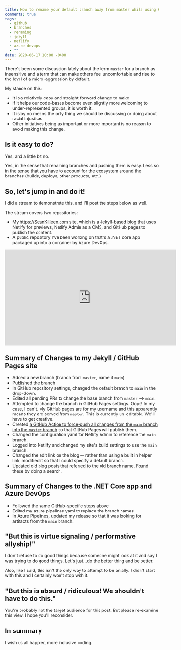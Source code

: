 ```yaml
---
title: How to rename your default branch away from master while using GitHub pages
comments: true
tags:
  - github
  - branches
  - renaming
  - jekyll
  - netlify
  - azure devops
  - ""
date: 2020-06-17 10:00 -0400
---
```

There's been some discussion lately about the term `master` for a branch as insensitive and a term that can make others feel uncomfortable and rise to the level of a micro-aggression by default. 

My stance on this:

* It is a relatively easy and straight-forward change to make
* If it helps our code-bases become even slightly more welcoming to under-represented groups, it is worth it.
* It is by no means the only thing we should be discussing or doing about racial injustice.
* Other initiatives being as important or more important is no reason to avoid making this change.

## Is it easy to do?

Yes, and a little bit no. 

Yes, in the sense that renaming branches and pushing them is easy. Less so in the sense that you have to account for the ecosystem around the branches (builds, deploys, other products, etc.) 

## So, let's jump in and do it! 

I did a stream to demonstrate this, and I'll post the steps below as well. 

The stream covers two repositories:

* My <https://SeanKilleen.com> site, which is a Jekyll-based blog that uses Netlify for previews, Netlify Admin as a CMS, and GitHub pages to publish the content.
* A public repository I've been working on that's a .NET core app packaged up into a container by Azure DevOps. 

<iframe width="560" height="315" src="https://www.youtube.com/embed/WlLpZt5Is2Y" frameborder="0" allow="accelerometer; autoplay; encrypted-media; gyroscope; picture-in-picture" allowfullscreen></iframe>

## Summary of Changes to my Jekyll / GitHub Pages site

* Added a new branch (branch from `master`, name it `main`)
* Published the branch
* In GitHub repository settings, changed the default branch to `main` in the drop-down.
* Edited all pending PRs to change the base branch from `master` --> `main`.
* Attempted to change the branch in GitHub Pages settings. Oops! In my case, I can't. My GitHub pages are for my username and this apparently means they are served from `master`. This is currently un-editable. We'll have to get creative.
* Created [a GitHub Action to force-push all changes from the `main` branch into the `master` branch](https://github.com/SeanKilleen/seankilleen.github.io/blob/main/.github/workflows/push-main-to-master-for-github-pages.yml) so that GitHub Pages will publish them.
* Changed the configuration yaml for Netlify Admin to reference the `main` branch.
* Logged into Netlify and changed my site's build settings to use the `main` branch.
* Changed the edit link on the blog -- rather than using a built in helper link, modified it so that I could specify a default branch.
* Updated old blog posts that referred to the old branch name. Found these by doing a search.

## Summary of Changes to the .NET Core app and Azure DevOps

* Followed the same GitHub-specific steps above
* Edited my azure pipelines yaml to replace the branch names
* In Azure Pipelines, updated my release so that it was looking for artifacts from the `main` branch.

## "But this is virtue signaling / performative allyship!" 

I don't refuse to do good things because someone might look at it and say I was trying to do good things. Let's just...do the better thing and be better.

Also, like I said, this isn't the only way to attempt to be an ally. I didn't start with this and I certainly won't stop with it.

## "But this is absurd / ridiculous! We shouldn't have to do this." 

You're probably not the target audience for this post. But please re-examine this view. I hope you'll reconsider.

## In summary

I wish us all happier, more inclusive coding.